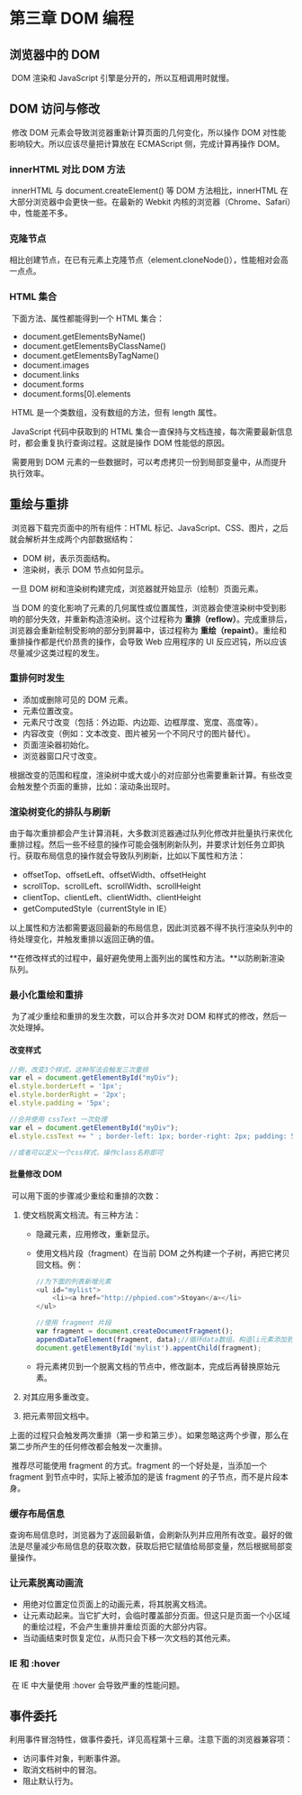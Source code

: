 # 第三章 DOM 编程

## 浏览器中的 DOM

​		DOM 渲染和 JavaScript 引擎是分开的，所以互相调用时就慢。

## DOM 访问与修改

​		修改 DOM 元素会导致浏览器重新计算页面的几何变化，所以操作 DOM 对性能影响较大。所以应该尽量把计算放在 ECMAScript 侧，完成计算再操作 DOM。

### innerHTML 对比 DOM 方法

​		innerHTML 与 document.createElement() 等 DOM 方法相比，innerHTML 在大部分浏览器中会更快一些。在最新的 Webkit 内核的浏览器（Chrome、Safari）中，性能差不多。

### 克隆节点

​		相比创建节点，在已有元素上克隆节点（element.cloneNode()），性能相对会高一点点。

### HTML 集合

​		下面方法、属性都能得到一个 HTML 集合：

- document.getElementsByName()
- document.getElementsByClassName()
- document.getElementsByTagName()
- document.images
- document.links
- document.forms
- document.forms[0].elements

​        HTML 是一个类数组，没有数组的方法，但有 length 属性。

​		JavaScript 代码中获取到的 HTML 集合一直保持与文档连接，每次需要最新信息时，都会重复执行查询过程。这就是操作 DOM 性能低的原因。

​		需要用到 DOM 元素的一些数据时，可以考虑拷贝一份到局部变量中，从而提升执行效率。



## 重绘与重排

​		浏览器下载完页面中的所有组件：HTML 标记、JavaScript、CSS、图片，之后就会解析并生成两个内部数据结构：

- DOM 树，表示页面结构。
- 渲染树，表示 DOM 节点如何显示。

​        一旦 DOM 树和渲染树构建完成，浏览器就开始显示（绘制）页面元素。

​		当 DOM 的变化影响了元素的几何属性或位置属性，浏览器会使渲染树中受到影响的部分失效，并重新构造渲染树。这个过程称为 **重排（reflow）**。完成重排后，浏览器会重新绘制受影响的部分到屏幕中，该过程称为 **重绘（repaint）**。重绘和重排操作都是代价昂贵的操作，会导致 Web 应用程序的 UI 反应迟钝，所以应该尽量减少这类过程的发生。

### 重排何时发生

- 添加或删除可见的 DOM 元素。
- 元素位置改变。
- 元素尺寸改变（包括：外边距、内边距、边框厚度、宽度、高度等）。
- 内容改变（例如：文本改变、图片被另一个不同尺寸的图片替代）。
- 页面渲染器初始化。
- 浏览器窗口尺寸改变。

​        根据改变的范围和程度，渲染树中或大或小的对应部分也需要重新计算。有些改变会触发整个页面的重排，比如：滚动条出现时。

### 渲染树变化的排队与刷新

​		由于每次重排都会产生计算消耗，大多数浏览器通过队列化修改并批量执行来优化重排过程。然后一些不经意的操作可能会强制刷新队列，并要求计划任务立即执行。获取布局信息的操作就会导致队列刷新，比如以下属性和方法：

- offsetTop、offsetLeft、offsetWidth、offsetHeight
- scrollTop、scrollLeft、scrollWidth、scrollHeight
- clientTop、clientLeft、clientWidth、clientHeight
- getComputedStyle（currentStyle in IE）

​        以上属性和方法都需要返回最新的布局信息，因此浏览器不得不执行渲染队列中的待处理变化，并触发重排以返回正确的值。

​		**在修改样式的过程中，最好避免使用上面列出的属性和方法。**以防刷新渲染队列。

### 最小化重绘和重排

​		为了减少重绘和重排的发生次数，可以合并多次对 DOM 和样式的修改，然后一次处理掉。

#### 改变样式

```javascript
//例，改变3个样式，这种写法会触发三次重排
var el = document.getElementById("myDiv");
el.style.borderLeft = '1px';
el.style.borderRight = '2px';
el.style.padding = '5px';

//合并使用 cssText 一次处理
var el = document.getElementById("myDiv");
el.style.cssText += " ; border-left: 1px; border-right: 2px; padding: 5px;";

//或者可以定义一个css样式，操作class名称即可
```

#### 批量修改 DOM

​		可以用下面的步骤减少重绘和重排的次数：

1. 使文档脱离文档流。有三种方法：

    - 隐藏元素，应用修改，重新显示。

    - 使用文档片段（fragment）在当前 DOM 之外构建一个子树，再把它拷贝回文档。例：

        ```javascript
        //为下面的列表新增元素
        <ul id="mylist">
        	<li><a href="http://phpied.com">Stoyan</a></li>    
        </ul>
        
        //使用 fragment 片段
        var fragment = document.createDocumentFragment();
        appendDataToElement(fragment, data);//循环data数组，构造li元素添加到 fragment 中
        document.getElementById('mylist').appentChild(fragment);
        ```

    - 将元素拷贝到一个脱离文档的节点中，修改副本，完成后再替换原始元素。

2. 对其应用多重改变。

3. 把元素带回文档中。

​        上面的过程只会触发两次重排（第一步和第三步）。如果忽略这两个步骤，那么在第二步所产生的任何修改都会触发一次重排。

​		推荐尽可能使用 fragment 的方式。fragment 的一个好处是，当添加一个 fragment 到节点中时，实际上被添加的是该 fragment 的子节点，而不是片段本身。

### 缓存布局信息

​		查询布局信息时，浏览器为了返回最新值，会刷新队列并应用所有改变。最好的做法是尽量减少布局信息的获取次数，获取后把它赋值给局部变量，然后根据局部变量操作。

### 让元素脱离动画流

- 用绝对位置定位页面上的动画元素，将其脱离文档流。
- 让元素动起来。当它扩大时，会临时覆盖部分页面。但这只是页面一个小区域的重绘过程，不会产生重排并重绘页面的大部分内容。
- 当动画结束时恢复定位，从而只会下移一次文档的其他元素。

### IE 和 :hover

​		在 IE 中大量使用 :hover 会导致严重的性能问题。



## 事件委托

​		利用事件冒泡特性，做事件委托，详见高程第十三章。注意下面的浏览器兼容项：

- 访问事件对象，判断事件源。
- 取消文档树中的冒泡。
- 阻止默认行为。